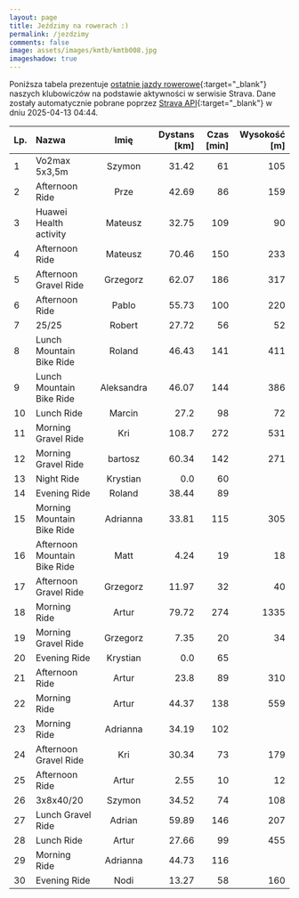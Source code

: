 ```yaml
---
layout: page
title: Jeździmy na rowerach :)
permalink: /jezdzimy
comments: false
image: assets/images/kmtb/kmtb008.jpg
imageshadow: true
---
```


Poniższa tabela prezentuje [ostatnie jazdy rowerowe](https://www.strava.com/clubs/336381){:target="_blank"} naszych klubowiczów na podstawie aktywności w serwisie Strava. Dane zostały automatycznie pobrane poprzez [Strava API](https://developers.strava.com/docs/reference/#api-Clubs-getClubActivitiesById){:target="_blank"} w dniu 2025-04-13 04:44.

Lp. | Nazwa | Imię | Dystans [km] | Czas [min] | Wysokość [m]
:--- | :--- | :---: | ---: | ---: | ---:
1|Vo2max 5x3,5m|Szymon|31.42|61|105
2|Afternoon Ride|Prze|42.69|86|159
3|Huawei Health activity|Mateusz|32.75|109|90
4|Afternoon Ride|Mateusz|70.46|150|233
5|Afternoon Gravel Ride|Grzegorz|62.07|186|317
6|Afternoon Ride|Pablo|55.73|100|220
7|25/25|Robert|27.72|56|52
8|Lunch Mountain Bike Ride|Roland|46.43|141|411
9|Lunch Mountain Bike Ride|Aleksandra|46.07|144|386
10|Lunch Ride|Marcin|27.2|98|72
11|Morning Gravel Ride|Kri|108.7|272|531
12|Morning Gravel Ride|bartosz|60.34|142|271
13|Night Ride|Krystian|0.0|60|
14|Evening Ride|Roland|38.44|89|
15|Morning Mountain Bike Ride|Adrianna|33.81|115|305
16|Afternoon Mountain Bike Ride|Matt|4.24|19|18
17|Afternoon Gravel Ride|Grzegorz|11.97|32|40
18|Morning Ride|Artur|79.72|274|1335
19|Morning Gravel Ride|Grzegorz|7.35|20|34
20|Evening Ride|Krystian|0.0|65|
21|Afternoon Ride|Artur|23.8|89|310
22|Morning Ride|Artur|44.37|138|559
23|Morning Ride|Adrianna|34.19|102|
24|Afternoon Gravel Ride|Kri|30.34|73|179
25|Afternoon Ride|Artur|2.55|10|12
26|3x8x40/20|Szymon|34.52|74|108
27|Lunch Gravel Ride|Adrian|59.89|146|207
28|Lunch Ride|Artur|27.66|99|455
29|Morning Ride|Adrianna|44.73|116|
30|Evening Ride|Nodi|13.27|58|160

